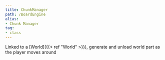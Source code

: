 ```yaml
---
title: ChunkManager
path: /BoardEngine
alias: 
- Chunk Manager
tag: 
- class
---
```

Linked to a [World]({{< ref "World" >}}), generate and unload world part as the player moves around
